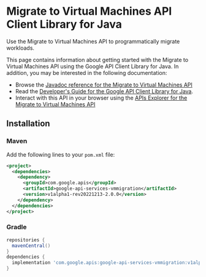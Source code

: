 # Migrate to Virtual Machines API Client Library for Java

Use the Migrate to Virtual Machines API to programmatically migrate workloads. 

This page contains information about getting started with the Migrate to Virtual Machines API
using the Google API Client Library for Java. In addition, you may be interested
in the following documentation:

* Browse the [Javadoc reference for the Migrate to Virtual Machines API][javadoc]
* Read the [Developer's Guide for the Google API Client Library for Java][google-api-client].
* Interact with this API in your browser using the [APIs Explorer for the Migrate to Virtual Machines API][api-explorer]

## Installation

### Maven

Add the following lines to your `pom.xml` file:

```xml
<project>
  <dependencies>
    <dependency>
      <groupId>com.google.apis</groupId>
      <artifactId>google-api-services-vmmigration</artifactId>
      <version>v1alpha1-rev20221213-2.0.0</version>
    </dependency>
  </dependencies>
</project>
```

### Gradle

```gradle
repositories {
  mavenCentral()
}
dependencies {
  implementation 'com.google.apis:google-api-services-vmmigration:v1alpha1-rev20221213-2.0.0'
}
```

[javadoc]: https://googleapis.dev/java/google-api-services-vmmigration/latest/index.html
[google-api-client]: https://github.com/googleapis/google-api-java-client/
[api-explorer]: https://developers.google.com/apis-explorer/#p/vmmigration/v1/
